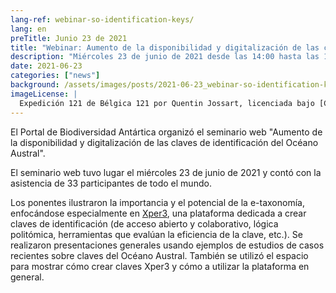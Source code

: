```yaml
---
lang-ref: webinar-so-identification-keys/
lang: en
preTitle: Junio 23 de 2021
title: "Webinar: Aumento de la disponibilidad y digitalización de las claves de identificación del Océano Austral"
description: "Miércoles 23 de junio de 2021 desde las 14:00 hasta las 16.00 horas (CET) - La inscripción es necesaria"
date: 2021-06-23
categories: ["news"]
background: /assets/images/posts/2021-06-23_webinar-so-identification-keys.jpg
imageLicense: |
  Expedición 121 de Bélgica 121 por Quentin Jossart, licenciada bajo [CC BY-NC 4.0](https://creativecommons.org/licenses/by-nc/4.0/)
---
```


El Portal de Biodiversidad Antártica organizó el seminario web "Aumento de la disponibilidad y digitalización de las claves de identificación del Océano Austral".

El seminario web tuvo lugar el miércoles 23 de junio de 2021 y contó con la asistencia de 33 participantes de todo el mundo.

Los ponentes ilustraron la importancia y el potencial de la e-taxonomía, enfocándose especialmente en [Xper3](https://xper3.fr/), una plataforma dedicada a crear claves de identificación (de acceso abierto y colaborativo, lógica politómica, herramientas que evalúan la eficiencia de la clave, etc.). Se realizaron presentaciones generales usando ejemplos de estudios de casos recientes sobre claves del Océano Austral. También se utilizó el espacio para mostrar cómo crear claves Xper3 y cómo a utilizar la plataforma en general.

